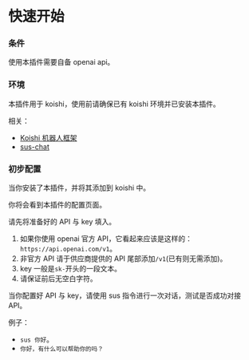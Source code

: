 # 快速开始

### 条件

使用本插件需要自备 openai api。

### 环境

本插件用于 koishi，使用前请确保已有 koishi 环境并已安装本插件。

相关：

- [Koishi 机器人框架](https://koishi.chat/zh-CN/)
- [sus-chat](https://github.com/BERADQ/koishi-sus-chat)

### 初步配置

当你安装了本插件，并将其添加到 koishi 中。

你将会看到本插件的配置页面。

请先将准备好的 API 与 key 填入。

1. 如果你使用 openai 官方 API，它看起来应该是这样的：`https://api.openai.com/v1`。
2. 非官方 API 请于供应商提供的 API 尾部添加`/v1`(已有则无需添加)。
3. key 一般是`sk-`开头的一段文本。
4. 请保证前后无空白字符。

当你配置好 API 与 key，请使用 sus 指令进行一次对话，测试是否成功对接 API。

例子：

- `sus 你好`。
- `你好，有什么可以帮助你的吗？`
